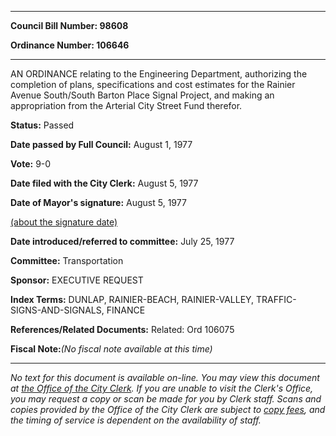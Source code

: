 

********

**Council Bill Number: 98608**
   
**Ordinance Number: 106646**
********

 AN ORDINANCE relating to the Engineering Department, authorizing the completion of plans, specifications and cost estimates for the Rainier Avenue South/South Barton Place Signal Project, and making an appropriation from the Arterial City Street Fund therefor.

**Status:** Passed
   
**Date passed by Full Council:** August 1, 1977
   
**Vote:** 9-0
   
**Date filed with the City Clerk:** August 5, 1977
   
**Date of Mayor's signature:** August 5, 1977
   
[(about the signature date)](/~public/approvaldate.htm)
   
   
   
**Date introduced/referred to committee:** July 25, 1977
   
**Committee:** Transportation
   
**Sponsor:** EXECUTIVE REQUEST
   
   
**Index Terms:** DUNLAP, RAINIER-BEACH, RAINIER-VALLEY, TRAFFIC-SIGNS-AND-SIGNALS, FINANCE

**References/Related Documents:** Related: Ord 106075

**Fiscal Note:**_(No fiscal note available at this time)_
********

_No text for this document is available on-line. You may view this document at [the Office of the City Clerk](http://www.seattle.gov/leg/clerk/contactUs.htm). If you are unable to visit the Clerk's Office, you may request a copy or scan be made for you by Clerk staff. Scans and copies provided by the Office of the City Clerk are subject to [copy fees](http://clerk.seattle.gov/~public/clerkfees.htm), and the timing of service is dependent on the availability of staff._

